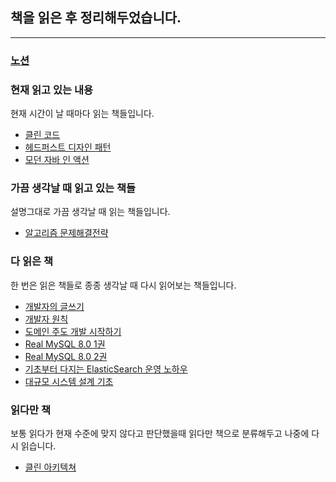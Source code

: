 ## 책을 읽은 후 정리해두었습니다.

---
### [노션](https://dlrtn.oopy.io/8bb160cf-1cf7-411c-a3d3-cba0d34807f2)

### 현재 읽고 있는 내용
현재 시간이 날 때마다 읽는 책들입니다.
- [클린 코드](https://dlrtn.oopy.io/286c5cfa-6b11-4243-8d27-704268f8b924)
- [헤드퍼스트 디자인 패턴](https://dlrtn.oopy.io/08223a85-02fc-47b0-a8c6-9deca9ec354f)
- [모던 자바 인 액션](https://dlrtn.oopy.io/672662c7-3ff4-4714-86a8-0ed660c2b4f8)


### 가끔 생각날 때 읽고 있는 책들
설명그대로 가끔 생각날 때 읽는 책들입니다.
- [알고리즘 문제해결전략](https://dlrtn.oopy.io/9a856913-13ac-4369-9669-0ec38d869823)

### 다 읽은 책
한 번은 읽은 책들로 종종 생각날 때 다시 읽어보는 책들입니다.
- [개발자의 글쓰기](https://dlrtn.oopy.io/d2bf7afe-53b9-4dd8-a3ed-63153d327cd5)
- [개발자 원칙](https://dlrtn.oopy.io/612a16a7-7b31-474d-be1e-acbbc7c0c7d3)
- [도메인 주도 개발 시작하기](https://dlrtn.oopy.io/9c1a4539-33f7-4fe9-9a0f-4c19807f8cc6)
- [Real MySQL 8.0 1권](https://dlrtn.oopy.io/e3df8163-1c60-4f36-a3b6-7bec0361a9e4)
- [Real MySQL 8.0 2권](https://dlrtn.oopy.io/63a10d4e-a367-4d03-b603-eac7b7f29d4f)
- [기초부터 다지는 ElasticSearch 운영 노하우](https://dlrtn.oopy.io/8ce8c4d2-787b-4724-bfdf-e2d3ba601b92)
- [대규모 시스템 설계 기초](https://dlrtn.oopy.io/77624053-4208-47bd-beb4-7a911757724f)


### 읽다만 책
보통 읽다가 현재 수준에 맞지 않다고 판단했을때 읽다만 책으로 분류해두고 나중에 다시 읽습니다.
- [클린 아키텍쳐](https://dlrtn.oopy.io/a4f6ec7c-8e48-4f47-bb8b-cdab48f99094)